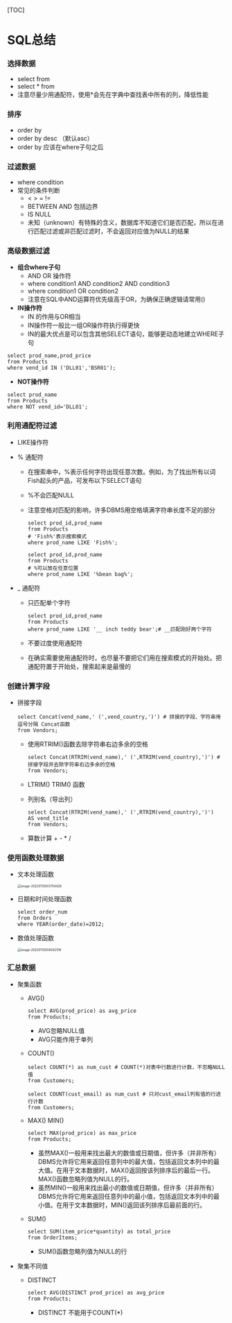 [TOC]

# SQL总结

### 选择数据

- select from
- select * from 
- 注意尽量少用通配符，使用*会先在字典中查找表中所有的列，降低性能

### 排序

- order by 
- order by desc （默认asc）
- order by 应该在where子句之后

### 过滤数据

- where condition
- 常见的条件判断
  - < > = !=
  - BETWEEN AND 包括边界
  - IS NULL 
  - 未知（unknown）有特殊的含义，数据库不知道它们是否匹配，所以在进行匹配过滤或非匹配过滤时，不会返回对应值为NULL的结果

### 高级数据过滤

- **组合where子句**
  - AND OR 操作符
  - where condition1 AND condition2 AND condition3
  - where condition1 OR condition2
  - 注意在SQL中AND运算符优先级高于OR，为确保正确逻辑请常用()
- **IN操作符**
  - IN 的作用与OR相当
  - IN操作符一般比一组OR操作符执行得更快
  - IN的最大优点是可以包含其他SELECT语句，能够更动态地建立WHERE子句

```mysql
select prod_name,prod_price
from Products
where vend_id IN ('DLL01','BSR01');
```

- **NOT操作符**

```mysql
select prod_name
from Products
where NOT vend_id='DLL01';
```

### 利用通配符过滤

- LIKE操作符

- % 通配符

  - 在搜索串中，%表示任何字符出现任意次数。例如，为了找出所有以词Fish起头的产品，可发布以下SELECT语句

  - %不会匹配NULL

  - 注意空格对匹配的影响，许多DBMS用空格填满字符串长度不足的部分

    ```mysql
    select prod_id,prod_name
    from Products
    # 'Fish%'表示搜索模式
    where prod_name LIKE 'Fish%'; 
    ```

    ```mysql
    select prod_id,prod_name
    from Products
    # %可以放在任意位置
    where prod_name LIKE '%bean bag%'; 
    ```

- _ 通配符

  - 只匹配单个字符

    ```mysql
    select prod_id,prod_name
    from Products
    where prod_name LIKE '__ inch teddy bear';# __匹配刚好两个字符
    ```

  - 不要过度使用通配符
  - 在确实需要使用通配符时，也尽量不要把它们用在搜索模式的开始处。把通配符置于开始处，搜索起来是最慢的

### 创建计算字段

- 拼接字段

  ```mysql
  select Concat(vend_name,' (',vend_country,')') # 拼接的字段、字符串用逗号分隔 Concat函数
  from Vendors;
  ```

  - 使用RTRIM()函数去除字符串右边多余的空格

    ```mysql
    select Concat(RTRIM(vend_name),' (',RTRIM(vend_country),')') # 拼接字段并去除字符串右边多余的空格
    from Vendors;
    ```

  - LTRIM() TRIM() 函数

  - 列别名（导出列）

    ```mysql
    select Concat(RTRIM(vend_name),' (',RTRIM(vend_country),')') 
    AS vend_title
    from Vendors;
    ```

  - 算数计算 + - * /

### 使用函数处理数据

- 文本处理函数

  <img src="D:\学习\note\MySQL\SQL语句总结.assets\image-20220113003754426.png" alt="image-20220113003754426" style="zoom:50%;" />

- 日期和时间处理函数

  ```mysql
  select order_num
  from Orders
  where YEAR(order_date)=2012;
  ```

- 数值处理函数

  <img src="D:\学习\note\MySQL\SQL语句总结.assets\image-20220113004042516.png" alt="image-20220113004042516" style="zoom:50%;" />

### 汇总数据

- 聚集函数

  - AVG()

    ```mysql
    select AVG(prod_price) as avg_price 
    from Products;
    ```

    - AVG忽略NULL值
    - AVG只能作用于单列

  - COUNT()

    ```mysql
    select COUNT(*) as num_cust # COUNT(*)对表中行数进行计数，不忽略NULL值
    from Customers;
    ```

    ```mysql
    select COUNT(cust_email) as num_cust # 只对cust_email列有值的行进行计数
    from Customers;
    ```

  - MAX() MIN()

    ```mysql
    select MAX(prod_price) as max_price
    from Products;
    ```

    - 虽然MAX()一般用来找出最大的数值或日期值，但许多（并非所有）DBMS允许将它用来返回任意列中的最大值，包括返回文本列中的最大值。在用于文本数据时，MAX()返回按该列排序后的最后一行。MAX()函数忽略列值为NULL的行。
    - 虽然MIN()一般用来找出最小的数值或日期值，但许多（并非所有）DBMS允许将它用来返回任意列中的最小值，包括返回文本列中的最小值。在用于文本数据时，MIN()返回该列排序后最前面的行。

  - SUM()

    ```mysql
    select SUM(item_price*quantity) as total_price
    from OrderItems;
    ```

    - SUM()函数忽略列值为NULL的行

- 聚集不同值

  - DISTINCT

    ```mysql
    select AVG(DISTINCT prod_price) as avg_price
    from Products;
    ```

    - DISTINCT 不能用于COUNT(*)

